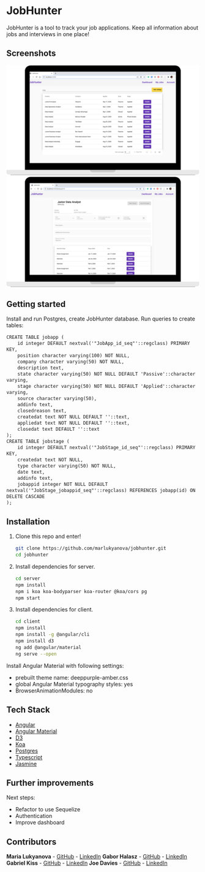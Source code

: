 # JobHunter

JobHunter is a tool to track your job applications. Keep all information about jobs and interviews in one place!

## Screenshots

<p align="center">
  <img src="images/jobhunter-main.png" width="700"/>
  <img src="images/jobhunter-jobapp.png" width="700"/>
</p>

## Getting started

Install and run Postgres, create JobHunter database. Run queries to create tables: 
```
CREATE TABLE jobapp (
    id integer DEFAULT nextval('"JobApp_id_seq"'::regclass) PRIMARY KEY,
    position character varying(100) NOT NULL,
    company character varying(50) NOT NULL,
    description text,
    state character varying(50) NOT NULL DEFAULT 'Passive'::character varying,
    stage character varying(50) NOT NULL DEFAULT 'Applied'::character varying,
    source character varying(50),
    addinfo text,
    closedreason text,
    createdat text NOT NULL DEFAULT ''::text,
    appliedat text NOT NULL DEFAULT ''::text,
    closedat text DEFAULT ''::text
);
CREATE TABLE jobstage (
    id integer DEFAULT nextval('"JobStage_id_seq"'::regclass) PRIMARY KEY,
    createdat text NOT NULL,
    type character varying(50) NOT NULL,
    date text,
    addinfo text,
    jobappid integer NOT NULL DEFAULT nextval('"JobStage_jobappid_seq"'::regclass) REFERENCES jobapp(id) ON DELETE CASCADE
);

```

## Installation

1. Clone this repo and enter!

   ```bash
   git clone https://github.com/marlukyanova/jobhunter.git
   cd jobhunter
   ```

2. Install dependencies for server.

   ```bash
   cd server
   npm install
   npm i koa koa-bodyparser koa-router @koa/cors pg
   npm start
   ```

3. Install dependencies for client.
   
   ```bash
   cd client
   npm install
   npm install -g @angular/cli
   npm install d3
   ng add @angular/material
   ng serve --open
   ```
   
Install Angular Material with following settings: 
- prebuilt theme name: deeppurple-amber.css
- global Angular Material typography styles: yes
- BrowserAnimationModules: no

## Tech Stack

* [Angular](https://angular.io/)
* [Angular Material](https://material.angular.io/)
* [D3](https://d3js.org/)
* [Koa](https://koajs.com/)
* [Postgres](https://www.postgresql.org/)
* [Typescript](https://www.typescriptlang.org/)
* [Jasmine](https://jasmine.github.io/)

## Further improvements

Next steps:
- Refactor to use Sequelize
- Authentication
- Improve dashboard

## Contributors

**Maria Lukyanova** - [GitHub](https://github.com/marlukyanova) - [LinkedIn](www.linkedin.com/in/marlukyanova)
**Gabor Halasz** - [GitHub](https://github.com/Gabss405) - [LinkedIn](https://www.linkedin.com/in/gaborh/)
**Gabriel Kiss** - [GitHub](https://github.com/Gabriel-Kiss) - [LinkedIn](https://www.linkedin.com/in/gabriel-kiss-london/)
**Joe Davies** - [GitHub](https://github.com/joedavies25) - [LinkedIn](https://www.linkedin.com/in/joe-davies-2b198220a/)
